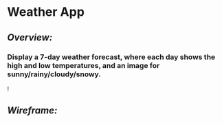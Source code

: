 # Weather App

## _Overview:_

### Display a 7-day weather forecast, where each day shows the high and low temperatures, and an image for sunny/rainy/cloudy/snowy. 

! 
## _Wireframe:_
